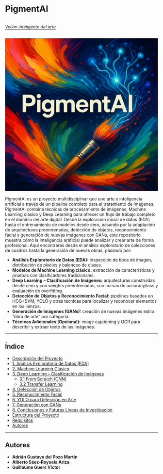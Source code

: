 # PigmentAI

<p style="font-style: italic;
          border-bottom: 2px solid #888;
          display: inline-block;
          margin-left: 0;">
  Visión inteligente del arte
</p>

![Portada de PigmentAI](./pigmentAI)

PigmentAI es un proyecto multidisciplinar que une arte e inteligencia artificial a través de un pipeline completo para el tratamiento de imágenes. PigmentAI combina técnicas de procesamiento de imágenes, Machine Learning clásico y Deep Learning para ofrecer un flujo de trabajo completo en el dominio del arte digital. Desde la exploración inicial de datos (EDA) hasta el entrenamiento de modelos desde cero, pasando por la adaptación de arquitecturas preentrenadas, detección de objetos, reconocimiento facial y generación de nuevas imágenes con GANs, este repositorio muestra cómo la inteligencia artificial puede analizar y crear arte de forma profesional. Aquí encontrarás desde el análisis exploratorio de colecciones de cuadros hasta la generación de nuevas obras, pasando por:

- **Análisis Exploratorio de Datos (EDA):** inspección de tipos de imagen, distribución de píxeles y balanceo de clases.  
- **Modelos de Machine Learning clásico:** extracción de características y pruebas con clasificadores tradicionales.  
- **Deep Learning – Clasificación de Imágenes:** arquitecturas construidas desde cero y con weights preentrenados, con curvas de accuracy/loss y evaluación de overfitting.  
- **Detección de Objetos y Reconocimiento Facial:** pipelines basados en HOG+SVM, YOLO y otras técnicas para localizar y reconocer elementos en los lienzos.  
- **Generación de Imágenes (GANs):** creación de nuevas imágenes estilo “obra de arte” por categoría.  
- **Técnicas Adicionales (Opcional):** image captioning y OCR para describir y extraer texto de las imágenes.

---

## Índice

- [Descripción del Proyecto](#descripción-del-proyecto)  
- [1. Análisis Exploratorio de Datos (EDA)](#1-análisis-exploratorio-de-datos-eda)  
- [2. Machine Learning Clásico](#2-machine-learning-clásico)  
- [3. Deep Learning – Clasificación de Imágenes](#3-deep-learning--clasificación-de-imágenes)  
  - [3.1 From Scratch (CNN)](#31-from-scratch-cnn)  
  - [3.2 Transfer Learning](#32-transfer-learning)  
- [4. Detección de Objetos](#4-detección-de-objetos)  
- [5. Reconocimiento Facial](#5-reconocimiento-facial)  
- [6. YOLO para Detección en Arte](#6-yolo-para-detección-en-arte)  
- [7. Generación con GANs](#7-generación-con-gans)  
- [8. Conclusiones y Futuras Líneas de Investigación](#8-conclusiones-y-futuras-líneas-de-investigación)  
- [Estructura del Proyecto](#estructura-del-proyecto)  
- [Requisitos](#requisitos)  
- [Autores](#autores)


---

## Autores

- **Adrián Gustavo del Pozo Martín**  
- **Alberto Sáez-Royuela Ariza**  
- **Guillaume Guers Victor**
